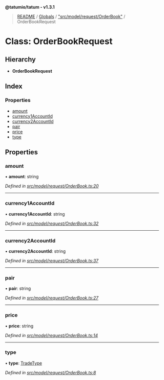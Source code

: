 **@tatumio/tatum - v1.3.1**

> [README](../README.md) / [Globals](../globals.md) / ["src/model/request/OrderBook"](../modules/_src_model_request_orderbook_.md) / OrderBookRequest

# Class: OrderBookRequest

## Hierarchy

* **OrderBookRequest**

## Index

### Properties

* [amount](_src_model_request_orderbook_.orderbookrequest.md#amount)
* [currency1AccountId](_src_model_request_orderbook_.orderbookrequest.md#currency1accountid)
* [currency2AccountId](_src_model_request_orderbook_.orderbookrequest.md#currency2accountid)
* [pair](_src_model_request_orderbook_.orderbookrequest.md#pair)
* [price](_src_model_request_orderbook_.orderbookrequest.md#price)
* [type](_src_model_request_orderbook_.orderbookrequest.md#type)

## Properties

### amount

•  **amount**: string

*Defined in [src/model/request/OrderBook.ts:20](https://github.com/tatumio/tatum-js/blob/8f0f126/src/model/request/OrderBook.ts#L20)*

___

### currency1AccountId

•  **currency1AccountId**: string

*Defined in [src/model/request/OrderBook.ts:32](https://github.com/tatumio/tatum-js/blob/8f0f126/src/model/request/OrderBook.ts#L32)*

___

### currency2AccountId

•  **currency2AccountId**: string

*Defined in [src/model/request/OrderBook.ts:37](https://github.com/tatumio/tatum-js/blob/8f0f126/src/model/request/OrderBook.ts#L37)*

___

### pair

•  **pair**: string

*Defined in [src/model/request/OrderBook.ts:27](https://github.com/tatumio/tatum-js/blob/8f0f126/src/model/request/OrderBook.ts#L27)*

___

### price

•  **price**: string

*Defined in [src/model/request/OrderBook.ts:14](https://github.com/tatumio/tatum-js/blob/8f0f126/src/model/request/OrderBook.ts#L14)*

___

### type

•  **type**: [TradeType](../enums/_src_model_request_tradetype_.tradetype.md)

*Defined in [src/model/request/OrderBook.ts:8](https://github.com/tatumio/tatum-js/blob/8f0f126/src/model/request/OrderBook.ts#L8)*

